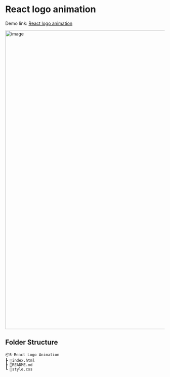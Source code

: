 # React logo animation

Demo link: [React logo animation](https://stately-lebkuchen-e9c6d1.netlify.app/)

<img width="943" alt="image" src="https://user-images.githubusercontent.com/52371453/222542396-07dd97e4-ba85-4a71-bfcc-b4cdc99249ee.png">

## Folder Structure

```
📦5-React Logo Animation
┣ 📜index.html
┣ 📜README.md
┗ 📜style.css

```
